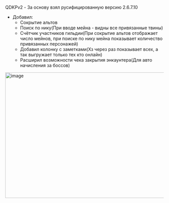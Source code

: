 QDKPv2 - За основу взял русифицированную версию 2.6.7.10
- Добавил:
  - Сокрытие альтов
  - Поиск по нику(При вводе мейна - видны все привязанные твины)
  - Счётчик участников гильдии(При сокрытие альтов отображает число мейнов, при поиске по нику мейна показывает количество привязанных персонажей)
  - Добавил колонку с заметками(Хз через раз показывает всех, а так выгружает только тех кто онлайн)
  - Расширил возможности чека закрытия энкаунтера(Для авто начисления за боссов)
  
<img width="859" height="398" alt="image" src="https://github.com/user-attachments/assets/702f0beb-4fef-4fcb-9db0-5a757bf954f3" />
